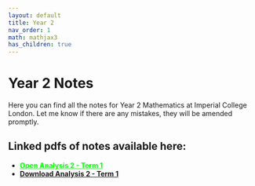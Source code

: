 ```yaml
---
layout: default
title: Year 2
nav_order: 1
math: mathjax3
has_children: true
---
```


# Year 2 Notes

Here you can find all the notes for Year 2 Mathematics at Imperial College London. Let me know if there are any mistakes, they will be amended promptly.

## Linked pdfs of notes available here:

- <a href="/notes/pdfs/ANA2-Concise.pdf" style="color:#00FF00;">**Open Analysis 2 - Term 1**</a>
- <a href="/notes/pdfs/ANA2-Concise.pdf" download>**Download Analysis 2 - Term 1**</a>



